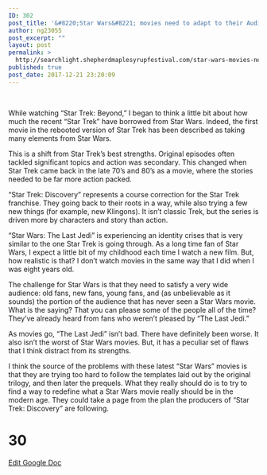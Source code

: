 ```yaml
---
ID: 302
post_title: '&#8220;Star Wars&#8221; movies need to adapt to their Audience'
author: ng23055
post_excerpt: ""
layout: post
permalink: >
  http://searchlight.shepherdmaplesyrupfestival.com/star-wars-movies-need-to-adapt-to-their-audience
published: true
post_date: 2017-12-21 23:20:09
---
```

&nbsp;

While watching “Star Trek: Beyond,” I began to think a little bit about how much the recent “Star Trek” have borrowed from Star Wars. Indeed, the first movie in the rebooted version of Star Trek has been described as taking many elements from Star Wars.

This is a shift from Star Trek’s best strengths. Original episodes often tackled significant topics and action was secondary. This changed when Star Trek came back in the late 70’s and 80’s as a movie, where the stories needed to be far more action packed.

“Star Trek: Discovery” represents a course correction for the Star Trek franchise. They going back to their roots in a way, while also trying a few new things (for example, new Klingons). It isn’t classic Trek, but the series is driven more by characters and story than action.

“Star Wars: The Last Jedi” is experiencing an identity crises that is very similar to the one Star Trek is going through. As a long time fan of Star Wars, I expect a little bit of my childhood each time I watch a new film. But, how realistic is that? I don’t watch movies in the same way that I did when I was eight years old.

The challenge for Star Wars is that they need to satisfy a very wide audience: old fans, new fans, young fans, and (as unbelievable as it sounds) the portion of the audience that has never seen a Star Wars movie. What is the saying? That you can please some of the people all of the time? They’ve already heard from fans who weren’t pleased by “The Last Jedi.”

As movies go, “The Last Jedi” isn’t bad. There have definitely been worse. It also isn’t the worst of Star Wars movies. But, it has a peculiar set of flaws that I think distract from its strengths.

I think the source of the problems with these latest “Star Wars” movies is that they are trying too hard to follow the templates laid out by the original trilogy, and then later the prequels. What they really should do is to try to find a way to redefine what a Star Wars movie really should be in the modern age. They could take a page from the plan the producers of “Star Trek: Discovery” are following.

# 30 #

<a href="https://docs.google.com/document/d/1mtRn6S6Mo6w65OP_9Glx3mbKzMNLVB-0aurED6Du4K8/edit?usp=sharing">Edit Google Doc</a>